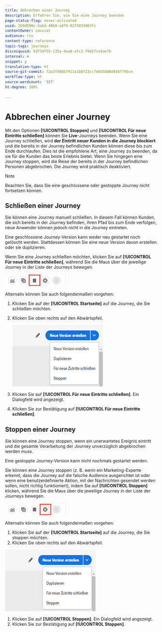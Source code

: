 ```yaml
---
title: Abbrechen einer Journey
description: Erfahren Sie, wie Sie eine Journey beenden
page-status-flag: never-activated
uuid: 269d590c-5a6d-40b9-a879-02f5033863fc
contentOwner: sauviat
audience: rns
content-type: reference
topic-tags: journeys
discoiquuid: 5df34f55-135a-4ea8-afc2-f9427ce5ae7b
internal: n
snippet: y
translation-type: ht
source-git-commit: 72a3fd98b7911a1b8f23ccfeb55b884926f795ce
workflow-type: ht
source-wordcount: '327'
ht-degree: 100%

---
```



# Abbrechen einer Journey

Mit den Optionen **[!UICONTROL Stoppen]** und **[!UICONTROL Für neue Eintritte schließen]** können Sie **Live**-Journeys beenden. Wenn Sie eine Journey schließen, wird **der Eintritt neuer Kunden in die Journey blockiert** und die bereits in der Journey befindlichen Kunden können diese bis zum Ende durchlaufen. Dies ist die empfohlene Art, eine Journey zu beenden, da sie für die Kunden das beste Erlebnis bietet. Wenn Sie hingegen eine Journey stoppen, wird die Reise der bereits in der Journey befindlichen Personen abgebrochen. Die Journey wird praktisch deaktiviert.

>[!NOTE]
>
>Beachten Sie, dass Sie eine geschlossene oder gestoppte Journey nicht fortsetzen können.

## Schließen einer Journey

Sie können eine Journey manuell schließen. In diesem Fall können Kunden, die sich bereits in der Journey befinden, ihren Pfad bis zum Ende verfolgen, neue Anwender können jedoch nicht in die Journey eintreten.

Eine geschlossene Journey-Version kann weder neu gestartet noch gelöscht werden. Stattdessen können Sie eine neue Version davon erstellen oder sie duplizieren.

Wenn Sie eine Journey schließen möchten, klicken Sie auf **[!UICONTROL Für neue Eintritte schließen]**, während Sie die Maus über die jeweilige Journey in der Liste der Journeys bewegen.

![](../assets/do-not-localize/journey-finish-quick-action.png)

Alternativ können Sie auch folgendermaßen vorgehen:

1. Klicken Sie auf der **[!UICONTROL Startseite]** auf die Journey, die Sie schließen möchten.
1. Klicken Sie oben rechts auf den Abwärtspfeil.

   ![](../assets/finish_drop_down_list.png)

1. Klicken Sie auf **[!UICONTROL Für neue Eintritte schließen]**. Ein Dialogfeld wird angezeigt.
1. Klicken Sie zur Bestätigung auf **[!UICONTROL Für neue Eintritte schließen]**.

## Stoppen einer Journey

Sie können eine Journey stoppen, wenn ein unerwartetes Ereignis eintritt und die gesamte Verarbeitung der Journey unverzüglich abgebrochen werden muss.

Eine gestoppte Journey-Version kann nicht nochmals gestartet werden.

Sie können eine Journey stoppen (z. B. wenn ein Marketing-Experte erkennt, dass die Journey auf die falsche Audience ausgerichtet ist oder wenn eine benutzerdefinierte Aktion, mit der Nachrichten gesendet werden sollen, nicht richtig funktioniert), indem Sie auf **[!UICONTROL Stoppen]** klicken, während Sie die Maus über die jeweilige Journey in der Liste der Journeys bewegen.

![](../assets/do-not-localize/journey-stop-quick-action.png)

Alternativ können Sie auch folgendermaßen vorgehen:

1. Klicken Sie auf der **[!UICONTROL Startseite]** auf die Journey, die Sie stoppen möchten.
1. Klicken Sie oben rechts auf den Abwärtspfeil.

![](../assets/finish_drop_down_list.png)

1. Klicken Sie auf **[!UICONTROL Stoppen]**. Ein Dialogfeld wird angezeigt.
1. Klicken Sie zur Bestätigung auf **[!UICONTROL Stoppen]**.
